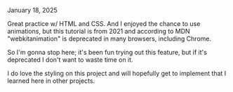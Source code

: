 January 18, 2025

Great practice w/ HTML and CSS. And I enjoyed the chance to use animations, but this tutorial is from 2021 and according to MDN "webkitanimation" is deprecated in many browsers, including Chrome.

So I'm gonna stop here; it's been fun trying out this feature, but if it's deprecated I don't want to waste time on it.  

I do love the styling on this project and will hopefully get to implement that I learned here in other projects.
